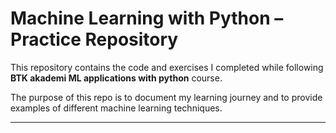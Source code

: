 # Machine Learning with Python – Practice Repository

This repository contains the code and exercises I completed while following **BTK akademi ML applications with python** course.  

The purpose of this repo is to document my learning journey and to provide examples of different machine learning techniques.

---

